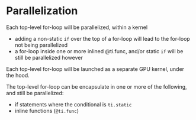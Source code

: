 # Parallelization

Each top-level for-loop will be parallelized, within a kernel
- adding a non-static `if` over the top of a for-loop will lead to the for-loop not being parallelized
- a for-loop inside one or more inlined @ti.func, and/or static `if` will be still be parallelized however

Each top-level for-loop will be launched as a separate GPU kernel, under the hood.

The top-level for-loop can be encapsulate in one or more of the following, and still be parallelized:
- if statements where the conditional is `ti.static`
- inline functions (`@ti.func`)

